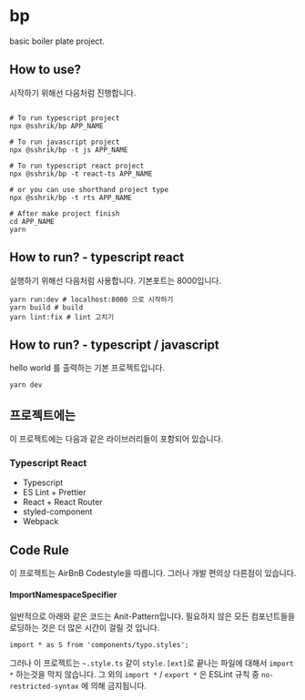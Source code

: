 # bp
basic boiler plate project.

## How to use?
시작하기 위해선 다음처럼 진행합니다.

```shell

# To run typescript project
npx @sshrik/bp APP_NAME

# To run javascript project
npx @sshrik/bp -t js APP_NAME

# To run typescript react project
npx @sshrik/bp -t react-ts APP_NAME

# or you can use shorthand project type
npx @sshrik/bp -t rts APP_NAME

# After make project finish
cd APP_NAME
yarn
```

## How to run? - typescript react
실행하기 위해선 다음처럼 사용합니다. 기본포트는 8000입니다.

```shell
yarn run:dev # localhost:8000 으로 시작하기
yarn build # build
yarn lint:fix # lint 고치기
```

## How to run? - typescript / javascript
hello world 를 출력하는 기본 프로젝트입니다.

```shell
yarn dev
```

## 프로젝트에는
이 프로젝트에는 다음과 같은 라이브러리들이 포함되어 있습니다.

### Typescript React
* Typescript
* ES Lint + Prettier
* React + React Router
* styled-component
* Webpack

## Code Rule
이 프로젝트는 AirBnB Codestyle을 따릅니다. 그러나 개발 편의상 다른점이 있습니다.

#### ImportNamespaceSpecifier

일반적으로 아래와 같은 코드는 Anit-Pattern입니다. 필요하지 않은 모든 컴포넌트들을 로딩하는 것은 더 많은 시간이 걸릴 것 입니다.

```
import * as S from 'components/typo.styles';
```

그러나 이 프로젝트는 `~.style.ts` 같이 `style.[ext]`로 끝나는 파일에 대해서 `import *` 하는것을 막지 않습니다.
그 외의 `import *` / `export *` 은 ESLint 규칙 중 `no-restricted-syntax` 에 의해 금지됩니다.

